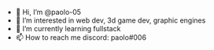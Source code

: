 - 👋 Hi, I’m @paolo-05
- 👀 I’m interested in web dev, 3d game dev, graphic engines
- 🌱 I’m currently learning fullstack
- 📫 How to reach me discord: paolo#006

<!---
paolo-05/paolo-05 is a ✨ special ✨ repository because its `README.md` (this file) appears on your GitHub profile.
You can click the Preview link to take a look at your changes.
--->
